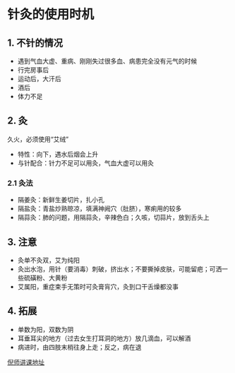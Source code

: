 # 针灸的使用时机

## 1. 不针的情况
- 遇到气血大虚、重病、刚刚失过很多血、病患完全没有元气的时候
- 行完房事后
- 运动后，大汗后
- 酒后
- 体力不足

## 2. 灸
久火，必须使用“艾绒”

- 特性：向下，遇水后烟会上升
- 与针配合：针力不足可以用灸，气血大虚可以用灸

### 2.1 灸法
- 隔姜灸：新鲜生姜切片，扎小孔
- 隔盐灸：青盐炒熟晾凉，填满神阙穴（肚脐），寒痢用的较多
- 隔蒜灸：肺的问题，用隔蒜灸，辛辣色白；久咳，切蒜片，放到舌头上

## 3. 注意
- 灸单不灸双，艾为纯阳
- 灸出水泡，用针（要消毒）刺破，挤出水；不要撕掉皮肤，可能留疤；可洒一些硫磺粉、大黄粉
- 艾属阳，重症束手无策时可灸膏肓穴，灸到口干舌燥都没事

## 4. 拓展
- 单数为阳，双数为阴
- 耳垂耳尖的地方（过去女生打耳洞的地方）放几滴血，可以解酒
- 病进时，由四肢末梢往身上走；反之，病在退

[倪师讲课地址](https://mp.weixin.qq.com/s/FdfPbgL50SnBT0WaBLSWMQ)
